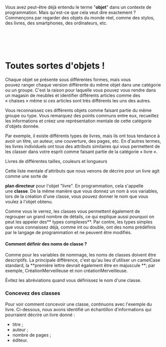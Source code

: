 Vous avez peut-être déjà entendu le terme "**objet**" dans un contexte de programmation. Mais qu'est-ce que cela veut dire exactement ? Commençons par regarder des objets du monde réel, comme des stylos, des livres, des smartphones, des ordinateurs, etc.

# <br>



# Toutes sortes d'objets !

Chaque objet se présente sous différentes formes, mais vous pouvez ranger chaque version différente du même objet dans une catégorie ou un groupe. C'est la raison pour laquelle vous pouvez vous rendre dans un magasin de meubles et identifier différents articles comme des « chaises » même si ces articles sont très différents les uns des autres.

Vous reconnaissez ces différents objets comme faisant partie du même groupe ou type. Vous remarquez des points communs entre eux, recueillez les informations et créez une représentation mentale de cette catégorie d'objets donnée.

Par exemple, il existe différents types de livres, mais ils ont tous tendance à avoir un titre, un auteur, une couverture, des pages, etc. En d'autres termes, les livres individuels ont tous des attributs similaires qui vous permettent de les classer dans votre esprit comme faisant partie de la catégorie « livre ».

Livres de différentes tailles, couleurs et longueurs

Cette liste mentale d'attributs que nous venons de décrire pour un livre agit comme une sorte de

**plan directeur** pour l'objet "livre". En programmation, cela s'appelle une **classe**. De la même manière que vous donnez un nom à vos variables, lors de la création d'une classe, vous pouvez donner le nom que vous voulez à l'objet obtenu.

Comme vous le verrez, les classes vous permettent également de regrouper un grand nombre de détails, ce qui explique aussi pourquoi on peut les appeler des** types complexes**. Par contre, les types simples que vous connaissez déjà, comme int ou double, ont des noms prédéfinis par le langage de programmation et ne peuvent être modifiés.

#### Comment définir des noms de classe ?

Comme pour les variables de nommage, les noms de classes doivent être descriptifs. La principale différence, c'est qu'au lieu d'utiliser un camelCase standard, la **première lettre devrait également être en majuscule **; par exemple, CréationMerveilleuse et non créationMerveilleuse.

Évitez les abréviations quand vous définissez le nom d'une classe.

### **Concevez des classes**

Pour voir comment concevoir une classe, continuons avec l'exemple du livre. Ci-dessous, nous avons identifié un échantillon d'informations qui pourraient décrire un livre donné :

- titre ;
- auteur ;
- nombre de pages ;
- éditeur.

<!-- -->

